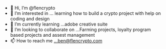 - 👋 Hi, I’m @flencrypto
- 👀 I’m interested in ... learning how to build a crypto project with help on coding and design 
- 🌱 I’m currently learning ...adobe creative suite
- 💞️ I’m looking to collaborate on ...Farming projects, loyalty program based projects and assest management
- 📫 How to reach me ...ben@flencrypto.com

<!---
flencrypto/flencrypto is a ✨ special ✨ repository because its `README.md` (this file) appears on your GitHub profile.
You can click the Preview link to take a look at your changes.
--->
